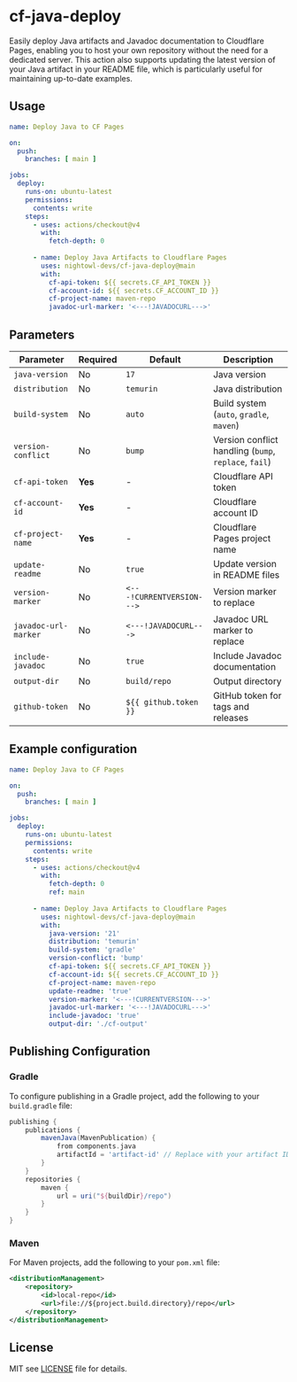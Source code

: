 # cf-java-deploy


Easily deploy Java artifacts and Javadoc documentation to Cloudflare Pages, enabling you to host your own repository without the need for a dedicated server. This action also supports updating the latest version of your Java artifact in your README file, which is particularly useful for maintaining up-to-date examples.

## Usage

```yaml
name: Deploy Java to CF Pages

on:
  push:
    branches: [ main ]

jobs:
  deploy:
    runs-on: ubuntu-latest
    permissions:
      contents: write
    steps:
      - uses: actions/checkout@v4
        with:
          fetch-depth: 0
          
      - name: Deploy Java Artifacts to Cloudflare Pages
        uses: nightowl-devs/cf-java-deploy@main
        with:
          cf-api-token: ${{ secrets.CF_API_TOKEN }}
          cf-account-id: ${{ secrets.CF_ACCOUNT_ID }}
          cf-project-name: maven-repo
          javadoc-url-marker: '<---!JAVADOCURL--->'
```

## Parameters

| Parameter | Required | Default | Description |
|----------|----------|----------|------|
| `java-version` | No | `17` | Java version |
| `distribution` | No | `temurin` | Java distribution |
| `build-system` | No | `auto` | Build system (`auto`, `gradle`, `maven`) |
| `version-conflict` | No | `bump` | Version conflict handling (`bump`, `replace`, `fail`) |
| `cf-api-token` | **Yes** | - | Cloudflare API token |
| `cf-account-id` | **Yes** | - | Cloudflare account ID |
| `cf-project-name` | **Yes** | - | Cloudflare Pages project name |
| `update-readme` | No | `true` | Update version in README files |
| `version-marker` | No | `<---!CURRENTVERSION--->` | Version marker to replace |
| `javadoc-url-marker` | No | `<---!JAVADOCURL--->` | Javadoc URL marker to replace |
| `include-javadoc` | No | `true` | Include Javadoc documentation |
| `output-dir` | No | `build/repo` | Output directory |
| `github-token` | No | `${{ github.token }}` | GitHub token for tags and releases |

## Example configuration

```yaml
name: Deploy Java to CF Pages

on:
  push:
    branches: [ main ]

jobs:
  deploy:
    runs-on: ubuntu-latest
    permissions:
      contents: write
    steps:
      - uses: actions/checkout@v4
        with:
          fetch-depth: 0
          ref: main
          
      - name: Deploy Java Artifacts to Cloudflare Pages
        uses: nightowl-devs/cf-java-deploy@main
        with:
          java-version: '21'
          distribution: 'temurin'
          build-system: 'gradle'
          version-conflict: 'bump'
          cf-api-token: ${{ secrets.CF_API_TOKEN }}
          cf-account-id: ${{ secrets.CF_ACCOUNT_ID }}
          cf-project-name: maven-repo
          update-readme: 'true'
          version-marker: '<---!CURRENTVERSION--->'
          javadoc-url-marker: '<---!JAVADOCURL--->'
          include-javadoc: 'true'
          output-dir: './cf-output'
```

## Publishing Configuration

### Gradle

To configure publishing in a Gradle project, add the following to your `build.gradle` file:

```groovy
publishing {
    publications {
        mavenJava(MavenPublication) {
            from components.java
            artifactId = 'artifact-id' // Replace with your artifact ID
        }
    }
    repositories {
        maven {
            url = uri("${buildDir}/repo")
        }
    }
}
```

### Maven

For Maven projects, add the following to your `pom.xml` file:

```xml
<distributionManagement>
    <repository>
        <id>local-repo</id>
        <url>file://${project.build.directory}/repo</url>
    </repository>
</distributionManagement>
```

## License

MIT see [LICENSE](LICENSE) file for details.
